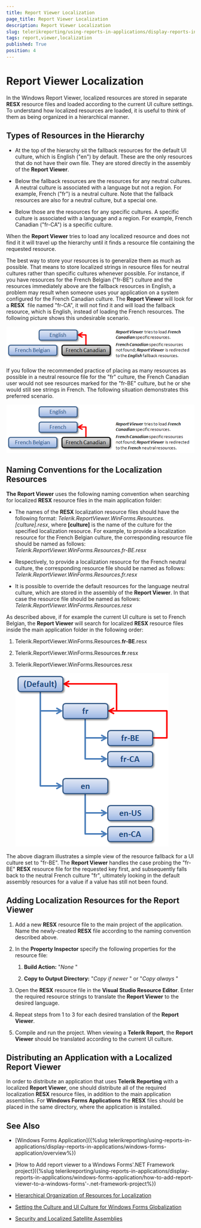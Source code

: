 ```yaml
---
title: Report Viewer Localization
page_title: Report Viewer Localization 
description: Report Viewer Localization
slug: telerikreporting/using-reports-in-applications/display-reports-in-applications/windows-forms-application/report-viewer-localization
tags: report,viewer,localization
published: True
position: 4
---
```


# Report Viewer Localization

In the Windows Report Viewer, localized resources are stored in separate __RESX__ resource files and loaded according to the current UI culture settings. To understand how localized resources are loaded, it is useful to think of them as being organized in a hierarchical manner.

## Types of Resources in the Hierarchy

* At the top of the hierarchy sit the fallback resources for the default UI culture, which is English ("en") by default. These are the only resources that do not have their own file. They are stored directly in the assembly of the __Report Viewer__.

* Below the fallback resources are the resources for any neutral cultures. A neutral culture is associated with a language but not a region. For example, French ("fr") is a neutral culture. Note that the fallback resources are also for a neutral culture, but a special one.

* Below those are the resources for any specific cultures. A specific culture is associated with a language and a region. For example, French Canadian ("fr-CA") is a specific culture.

When the __Report Viewer__ tries to load any localized resource and does not find it it will travel up the hierarchy until it finds a resource file containing the requested resource.

The best way to store your resources is to generalize them as much as possible. That means to store localized strings in resource files for neutral cultures rather than specific cultures whenever possible. For instance, if you have resources for the French Belgian ("fr-BE") culture and the resources immediately above are the fallback resources in English, a problem may result when someone uses your application on a system configured for the French Canadian culture. The __Report Viewer__ will look for a __RESX__  file named "fr-CA", it will not find it and will load the fallback resource, which is English, instead of loading the French resources. The following picture shows this undesirable scenario.  

 ![](images/localization1.png)

If you follow the recommended practice of placing as many resources as possible in a neutral resource file for the "fr" culture, the French Canadian user would not see resources marked for the "fr-BE" culture, but he or she would still see strings in French. The following situation demonstrates this preferred scenario. 

 ![](images/localization2.png)

## Naming Conventions for the Localization Resources

__The Report Viewer__ uses the following naming convention when searching for localized __RESX__ resource files in the main application folder:

* The names of the __RESX__ localization resource files should have the following format: _Telerik.ReportViewer.WinForms.Resources.[culture].resx_, where __[culture]__ is the name of the culture for the specified localization resource. For example, to provide a localization resource for the French Belgian culture, the corresponding resource file should be named as follows: _Telerik.ReportViewer.WinForms.Resources.fr-BE.resx_ 

* Respectively, to provide a localization resource for the French neutral culture, the corresponding resource file should be named as follows: _Telerik.ReportViewer.WinForms.Resources.fr.resx_ 

* It is possible to override the default resources for the language neutral culture, which are stored in the assembly of the __Report Viewer__. In that case the resource file should be named as follows: _Telerik.ReportViewer.WinForms.Resources.resx_ 

As described above, if for example the current UI culture is set to French Belgian, the __Report Viewer__ will search for localized __RESX__ resource files inside the main application folder in the following order:

1. Telerik.ReportViewer.WinForms.Resources.__fr-BE__.resx

1. Telerik.ReportViewer.WinForms.Resources.__fr__.resx

1. Telerik.ReportViewer.WinForms.Resources.resx 

   ![](images/localization3.png)

The above diagram illustrates a simple view of the resource fallback for a UI culture set to "fr-BE". The __Report Viewer__ handles the case probing the "fr-BE" __RESX__ resource file for the requested key first, and subsequently falls back to the neutral French culture "fr", ultimately looking in the default assembly resources for a value if a value has still not been found.

## Adding Localization Resources for the Report Viewer

1. Add a new __RESX__ resource file to the main project of the application. Name the newly-created __RESX__ file according to the naming convention described above.

1. In the __Property Inspector__ specify the following properties for the resource file:

	1. __Build Action:__ "*None* "

	1. __Copy to Output Directory:__ "*Copy if newer* " or "*Copy always* "

1. Open the __RESX__ resource file in the __Visual Studio Resource Editor__. Enter the required resource strings to translate the __Report Viewer__ to the desired language.

1. Repeat steps from 1 to 3 for each desired translation of the __Report Viewer__.

1. Compile and run the project. When viewing a __Telerik Report__, the __Report Viewer__ should be translated according to the current UI culture.

## Distributing an Application with a Localized Report Viewer

In order to distribute an application that uses __Telerik Reporting__ with a localized __Report Viewer__, one should distribute all of the required localization __RESX__ resource files, in addition to the main application assemblies. For __Windows Forms Applications__ the __RESX__ files should be placed in the same directory, where the application is installed.

## See Also

* [Windows Forms Application]({%slug telerikreporting/using-reports-in-applications/display-reports-in-applications/windows-forms-application/overview%})

* [How to Add report viewer to a Windows Forms'.NET Framework project]({%slug telerikreporting/using-reports-in-applications/display-reports-in-applications/windows-forms-application/how-to-add-report-viewer-to-a-windows-forms'-.net-framework-project%})
 
* [Hierarchical Organization of Resources for Localization](http://msdn2.microsoft.com/en-us/library/756hydy4(VS.71).aspx)

* [Setting the Culture and UI Culture for Windows Forms Globalization](http://msdn2.microsoft.com/en-us/library/b28bx3bh(VS.71).aspx)

* [Security and Localized Satellite Assemblies](http://msdn2.microsoft.com/en-us/library/ff8dk041(VS.71).aspx)
